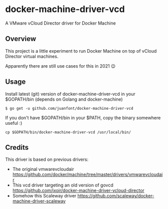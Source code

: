 # docker-machine-driver-vcd
A VMware vCloud Director driver for Docker Machine

## Overview

This project is a little experiment to run Docker Machine on top of vCloud Director virtual machines. 

Apparently there are still use cases for this in 2021 😉

## Usage

Install latest (git) version of docker-machine-driver-vcd in your $GOPATH/bin (depends on Golang and docker-machine)
```
$ go get -u github.com/juanfont/docker-machine-driver-vcd
```

If you don't have $GOPATH/bin in your $PATH, copy the binary somewhere useful :)
```
cp $GOPATH/bin/docker-machine-driver-vcd /usr/local/bin/

```


## Credits 
This driver is based on previous drivers:

- The original vmwarevcloudair https://github.com/docker/machine/tree/master/drivers/vmwarevcloudair
- This vcd driver targeting an old version of govcd https://github.com/jxoir/docker-machine-driver-vcloud-director
- Somehow this Scaleway driver  https://github.com/scaleway/docker-machine-driver-scaleway
